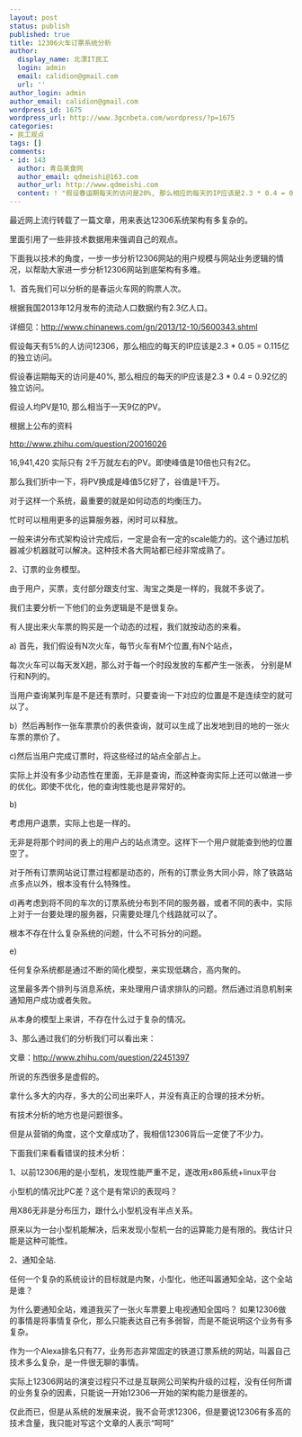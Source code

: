 ```yaml
---
layout: post
status: publish
published: true
title: 12306火车订票系统分析
author:
  display_name: 北漂IT民工
  login: admin
  email: calidion@gmail.com
  url: ''
author_login: admin
author_email: calidion@gmail.com
wordpress_id: 1675
wordpress_url: http://www.3gcnbeta.com/wordpress/?p=1675
categories:
- 民工观点
tags: []
comments:
- id: 143
  author: 青岛美食网
  author_email: qdmeishi@163.com
  author_url: http://www.qdmeishi.com
  content: ! "假设春运期每天的访问是20%, 那么相应的每天的IP应该是2.3 * 0.4 = 0.92亿的独立访问。\r\n\r\n作者的数学是统计局领导教的？？"
---
```


最近网上流行转载了一篇文章，用来表达12306系统架构有多复杂的。

里面引用了一些非技术数据用来强调自己的观点。

下面我以技术的角度，一步一步分析12306网站的用户规模与网站业务逻辑的情况，以帮助大家进一步分析12306网站到底架构有多难。

1、首先我们可以分析的是春运火车网的购票人次。

根据我国2013年12月发布的流动人口数据约有2.3亿人口。

详细见：http://www.chinanews.com/gn/2013/12-10/5600343.shtml

假设每天有5%的人访问12306，那么相应的每天的IP应该是2.3 * 0.05 = 0.115亿的独立访问。

假设春运期每天的访问是40%, 那么相应的每天的IP应该是2.3 * 0.4 = 0.92亿的独立访问。

假设人均PV是10, 那么相当于一天9亿的PV。

根据上公布的资料

http://www.zhihu.com/question/20016026

16,941,420 实际只有 2千万就左右的PV。即使峰值是10倍也只有2亿。

那么我们折中一下，将PV换成是峰值5亿好了，谷值是1千万。

对于这样一个系统，最重要的就是如何动态的均衡压力。

忙时可以租用更多的运算服务器，闲时可以释放。

一般来讲分布式架构设计完成后，一定是会有一定的scale能力的。这个通过加机器减少机器就可以解决。这种技术各大网站都已经非常成熟了。

2、订票的业务模型。

 由于用户，买票，支付部分跟支付宝、淘宝之类是一样的，我就不多说了。

我们主要分析一下他们的业务逻辑是不是很复杂。

有人提出来火车票的购买是一个动态的过程，我们就按动态的来看。

a) 首先，我们假设有N次火车，每节火车有M个位置,有N个站点，

每次火车可以每天发X趟，那么对于每一个时段发放的车都产生一张表， 分别是M行和N列的。

当用户查询某列车是不是还有票时，只要查询一下对应的位置是不是连续空的就可以了。

b）然后再制作一张车票票价的表供查询，就可以生成了出发地到目的地的一张火车票的票价了。

c)然后当用户完成订票时，将这些经过的站点全部占上。

实际上并没有多少动态性在里面，无非是查询，而这种查询实际上还可以做进一步的优化。即使不优化，他的查询性能也是非常好的。

b)

考虑用户退票，实际上也是一样的。

无非是将那个时间的表上的用户占的站点清空。这样下一个用户就能查到他的位置空了。

对于所有订票网站说订票过程都是动态的，所有的订票业务大同小异，除了铁路站点多点以外，根本没有什么特殊性。

d)再考虑到将不同的车次的订票系统分布到不同的服务器，或者不同的表中，实际上对于一台要处理的服务器，只需要处理几个线路就可以了。

根本不存在什么复杂系统的问题，什么不可拆分的问题。

e)

任何复杂系统都是通过不断的简化模型，来实现低耦合，高内聚的。

这里最多弄个排列与消息系统，来处理用户请求排队的问题。然后通过消息机制来通知用户成功或者失败。

从本身的模型上来讲，不存在什么过于复杂的情况。

3、那么通过我们的分析我们可以看出来：

文章：http://www.zhihu.com/question/22451397

所说的东西很多是虚假的。

拿什么多大的内存，多大的公司出来吓人，并没有真正的合理的技术分析。

有技术分析的地方也是问题很多。

但是从营销的角度，这个文章成功了，我相信12306背后一定使了不少力。

下面我们来看看错误的技术分析：

1、以前12306用的是小型机，发现性能严重不足，遂改用x86系统+linux平台

小型机的情况比PC差？这个是有常识的表现吗？

用X86无非是分布压力，跟什么小型机没有半点关系。

原来以为一台小型机能解决，后来发现小型机一台的运算能力是有限的。我估计只能是这种可能性。

2、通知全站.

任何一个复杂的系统设计的目标就是内聚，小型化，他还叫嚣通知全站，这个全站是谁？

为什么要通知全站，难道我买了一张火车票要上电视通知全国吗？ 如果12306做的事情是将事情复杂化，那么只能表达自己有多弱智，而是不能说明这个业务有多复杂。

作为一个Alexa排名只有77，业务形态非常固定的铁道订票系统的网站，叫嚣自己技术多么复杂，是一件很无聊的事情。

实际上12306网站的演变过程只不过是互联网公司架构升级的过程，没有任何所谓的业务复杂的因素，只能说一开始12306一开始的架构能力是很差的。

仅此而已，但是从系统的发展来说，我不会苛求12306，但是要说12306有多高的技术含量，我只能对写这个文章的人表示&ldquo;呵呵&rdquo;